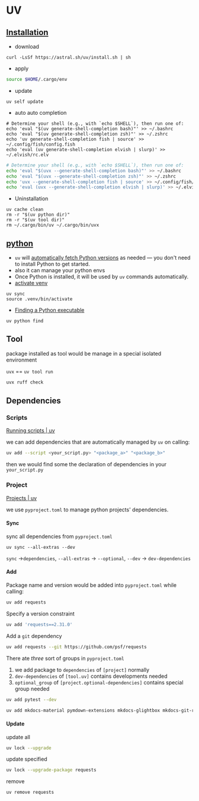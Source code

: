 # UV

## [Installation](https://docs.astral.sh/uv/getting-started/installation/)

- download

```shell
curl -LsSf https://astral.sh/uv/install.sh | sh
```

- apply

```zsh
source $HOME/.cargo/env
```

- update

```shell
uv self update
```

- auto auto completion

```shell
# Determine your shell (e.g., with `echo $SHELL`), then run one of:
echo 'eval "$(uv generate-shell-completion bash)"' >> ~/.bashrc
echo 'eval "$(uv generate-shell-completion zsh)"' >> ~/.zshrc
echo 'uv generate-shell-completion fish | source' >> ~/.config/fish/config.fish
echo 'eval (uv generate-shell-completion elvish | slurp)' >> ~/.elvish/rc.elv
```

```bash
# Determine your shell (e.g., with `echo $SHELL`), then run one of:
echo 'eval "$(uvx --generate-shell-completion bash)"' >> ~/.bashrc
echo 'eval "$(uvx --generate-shell-completion zsh)"' >> ~/.zshrc
echo 'uvx --generate-shell-completion fish | source' >> ~/.config/fish/config.fish
echo 'eval (uvx --generate-shell-completion elvish | slurp)' >> ~/.elvish/rc.elv
```

- Uninstallation

```shell
uv cache clean
rm -r "$(uv python dir)"
rm -r "$(uv tool dir)"
rm ~/.cargo/bin/uv ~/.cargo/bin/uvx
```

## [python](https://docs.astral.sh/uv/concepts/python-versions/#installing-a-python-version)

- `uv` will [automatically fetch Python versions](https://docs.astral.sh/uv/guides/install-python/#automatic-python-downloads) as needed — you don't need to install Python to get started.
- also it can manage your python envs
- Once Python is installed, it will be used by `uv` commands automatically.
- [activate venv](https://docs.astral.sh/uv/guides/projects/#running-commands:~:text=uv%20sync%0A%24%20source%20.venv/bin/activate)

```shell
uv sync
source .venv/bin/activate
```

- [Finding a Python executable](https://docs.astral.sh/uv/concepts/python-versions/#finding-a-python-executable:~:text=To%20find%20a%20Python%20executable%2C%20use%20the%20uv%20python%20find%20command%3A)

```shell
uv python find
```

## Tool

package installed as tool would be manage in a special isolated environment

`uvx` == `uv tool run`

```bash
uvx ruff check
```

## Dependencies

### Scripts

[Running scripts | uv](https://docs.astral.sh/uv/guides/scripts/)

we can add dependencies that are automatically managed by `uv` on calling:

```bash
uv add --script <your_script.py> "<package_a>" "<package_b>"
```

then we would find some the declaration of dependencies in your `your_script.py`

### Project

[Projects | uv](https://docs.astral.sh/uv/concepts/projects/)

we use `pyproject.toml` to manage python projects' dependencies.

#### Sync

sync all dependencies from `pyproject.toml`

```
uv sync --all-extras --dev
```

`sync` ->`dependencies`, `--all-extras` -> `--optional`, `--dev` -> `dev-dependencies`

#### Add

Package name and version would be added into `pyproject.toml` while calling:

```bash
uv add requests
```

Specify a version constraint

```bash
uv add 'requests==2.31.0'
```

Add a `git` dependency

```bash
uv add requests --git https://github.com/psf/requests
```

There ate _three_ sort of groups in `pyproject.toml`
1. we add package to `dependencies` of `[project]` normally
2. `dev-dependencies` of `[tool.uv]` contains developments needed
3. `optional_group` of `[project.optional-dependencies]` contains special group needed

```bash
uv add pytest --dev
```

```bash
uv add mkdocs-material pymdown-extensions mkdocs-glightbox mkdocs-git-revision-date-localized-plugin mkdocs-obsidian-bridge mkdocs-publisher --optional mkdocs
```

#### Update

update all

```bash
uv lock --upgrade
```

update specified

```bash
uv lock --upgrade-package requests
```

remove

```bash
uv remove requests
```
